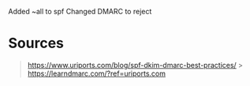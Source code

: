 Added ~all to spf
Changed DMARC to reject

# Sources

> https://www.uriports.com/blog/spf-dkim-dmarc-best-practices/ > https://learndmarc.com/?ref=uriports.com
